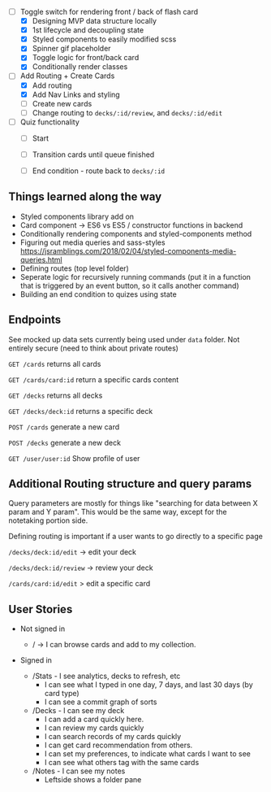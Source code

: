 * [ ] Toggle switch for rendering front / back of flash card
  * [x] Designing MVP data structure locally
  * [x] 1st lifecycle and decoupling state
  * [x] Styled components to easily modified scss
  * [x] Spinner gif placeholder
  * [x] Toggle logic for front/back card
  * [x] Conditionally render classes

* [ ] Add Routing + Create Cards
  * [x] Add routing
  * [x] Add Nav Links and styling
  * [ ] Create new cards
  * [ ] Change routing to `decks/:id/review`, and `decks/:id/edit`

* [ ] Quiz functionality
  * [ ] Start
  * [ ] Transition cards until queue finished
  * [ ] End condition - route back to `decks/:id`
  

## Things learned along the way

* Styled components library add on
* Card component -> ES6 vs ES5 / constructor functions in backend
* Conditionally rendering components and styled-components method
* Figuring out media queries and sass-styles https://jsramblings.com/2018/02/04/styled-components-media-queries.html
* Defining routes (top level folder)
* Seperate logic for recursively running commands (put it in a function that is triggered by an event button, so it calls another command)
* Building an end condition to quizes using state


## Endpoints

See mocked up data sets currently being used under `data` folder. Not entirely secure (need to think about private routes)

`GET /cards` returns all cards

`GET /cards/card:id` return a specific cards content

`GET /decks` returns all decks

`GET /decks/deck:id` returns a specific deck

`POST /cards` generate a new card

`POST /decks` generate a new deck

`GET /user/user:id` Show profile of user

## Additional Routing structure and query params

Query parameters are mostly for things like "searching for data between X param and Y param". This would be the same way, except for the notetaking portion side.

Defining routing is important if a user wants to go directly to a specific page

`/decks/deck:id/edit` → edit your deck

`/decks/deck:id/review` → review your deck

`/cards/card:id/edit` > edit a specific card


## User Stories 

* Not signed in
  * /  -> I can browse cards and add to my collection.

* Signed in
  * /Stats - I see analytics, decks to refresh, etc
    * I can see what I typed in one day, 7 days, and last 30 days (by card type)
    * I can see a commit graph of sorts
  * /Decks - I can see my deck
    * I can add a card quickly here.
    * I can review my cards quickly
    * I can search records of my cards quickly
    * I can get card recommendation from others.
    * I can set my preferences, to indicate what cards I want to see
    * I can see what others tag with the same cards
  * /Notes - I can see my notes
    * Leftside shows a folder pane